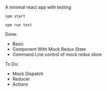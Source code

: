 
A minimal react app with testing


```npm start```

```npm run test```


Done:
* Basic
* Component With Mock Redux State
* Command Line control of mock redux store

To Do:
* Mock Dispatch
* Reducer
* Actions
